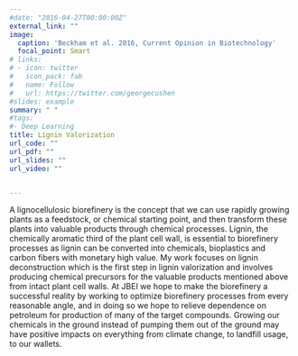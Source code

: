 ```yaml
---
#date: "2016-04-27T00:00:00Z"
external_link: ""
image:
  caption: 'Beckham et al. 2016, Current Opinion in Biotechnology'
  focal_point: Smart
# links:
# - icon: twitter
#   icon_pack: fab
#   name: Follow
#   url: https://twitter.com/georgecushen
#slides: example
summary: " "
#tags:
#- Deep Learning
title: Lignin Valorization
url_code: ""
url_pdf: ""
url_slides: ""
url_video: ""


---
```


A lignocellulosic biorefinery is the concept that we can use rapidly growing plants as a feedstock, or chemical starting point, and then transform these plants into valuable products through chemical processes. Lignin, the chemically aromatic third of the plant cell wall, is essential to biorefinery processes as lignin can be converted into chemicals, bioplastics and carbon fibers with monetary high value. My work focuses on lignin deconstruction which is the first step in lignin valorization and involves producing chemical precursors for the valuable products mentioned above from intact plant cell walls. At JBEI we hope to make the biorefinery a successful reality by working to optimize biorefinery processes from every reasonable angle, and in doing so we hope to relieve dependence on petroleum for production of many of the target compounds. Growing our chemicals in the ground instead of pumping them out of the ground may have positive impacts on everything from climate change, to landfill usage, to our wallets.